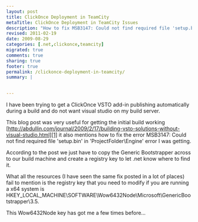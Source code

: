 ```yaml
---
layout: post
title: ClickOnce Deployment in TeamCity
metaTitle: ClickOnce Deployment in TeamCity Issues
description: "How to fix MSB3147: Could not find required file 'setup.bin' in 'ProjectFolder\\Engine' error"
revised: 2011-02-19
date: 2009-08-29
categories: [.net,clickonce,teamcity]
migrated: true
comments: true
sharing: true
footer: true
permalink: /clickonce-deployment-in-teamcity/
summary: | 
  

---
```

I have been trying to get a ClickOnce VSTO add-in publishing automatically during a build and do not want visual studio on my build server.

This blog post was very useful for getting the initial build working [http://abdullin.com/journal/2009/2/17/building-vsto-solutions-without-visual-studio.html][1] it also mentions how to fix the error MSB3147: Could not find required file 'setup.bin' in 'ProjectFolder\Engine' error I was getting.

According to the post we just have to copy the Generic Bootstrapper across to our build machine and create a registry key to let .net know where to find it.

What all the resources (I have seen the same fix posted in a lot of places) fail to mention is the registry key that you need to modify if you are running a x64 system is HKEY_LOCAL_MACHINE\SOFTWARE\Wow6432Node\Microsoft\GenericBootstrapper\3.5.

This Wow6432Node key has got me a few times before…

  [1]: http://abdullin.com/journal/2009/2/17/building-vsto-solutions-without-visual-studio.html
